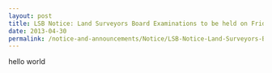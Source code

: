 ```yaml
---
layout: post
title: LSB Notice: Land Surveyors Board Examinations to be held on Friday, 2 August 2013
date: 2013-04-30
permalink: /notice-and-announcements/Notice/LSB-Notice-Land-Surveyors-Board-Examinations-to-be-held-on-Friday-2-August-2013/
---
```


hello world
